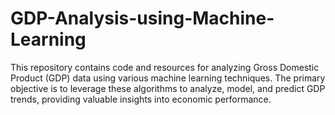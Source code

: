 # GDP-Analysis-using-Machine-Learning
This repository contains code and resources for analyzing Gross Domestic Product (GDP) data using various machine learning techniques. The primary objective is to leverage these algorithms to analyze, model, and predict GDP trends, providing valuable insights into economic performance.
